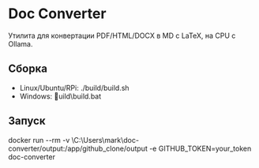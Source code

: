﻿# Doc Converter

Утилита для конвертации PDF/HTML/DOCX в MD с LaTeX, на CPU с Ollama.

## Сборка
- Linux/Ubuntu/RPi: ./build/build.sh
- Windows: uild\build.bat

## Запуск
docker run --rm -v \C:\Users\mark\doc-converter/output:/app/github_clone/output -e GITHUB_TOKEN=your_token doc-converter
